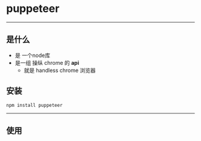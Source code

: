 # puppeteer
---
## 是什么
* 是 一个node库
* 是一组 操纵 chrome 的 **api**
  * 就是 handless chrome 浏览器

## 安装
```
npm install puppeteer
```

---
## 使用
